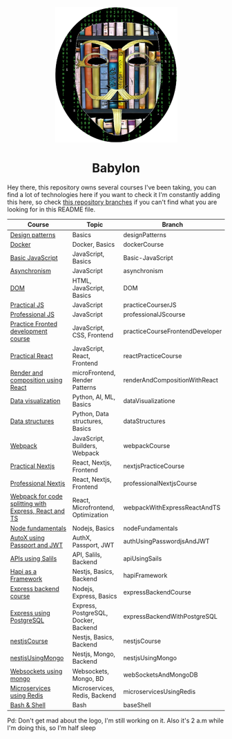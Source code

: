 <p align="center">
  <img
    src="./assets/logo_2.png"
    alt="AndresMpa"
  />
</p>
<h1 align="center">Babylon</h1>

Hey there, this repository owns several courses I've been taking, you can find a lot of technologies here if you want to check it
I'm constantly adding this here, so check [this repository branches](https://github.com/AndresMpa/courses/branches) if you can't
find what you are looking for in this README file.

<div align="center">

| Course                                                                                                                          | Topic                                | Branch                          |
| ------------------------------------------------------------------------------------------------------------------------------- | ------------------------------------ | ------------------------------- |
| [Design patterns](https://github.com/AndresMpa/courses/tree/designPatterns)                                                     | Basics                               | designPatterns                  |
| [Docker](https://github.com/AndresMpa/courses/tree/dockerCourse)                                                                | Docker, Basics                       | dockerCourse                    |
| [Basic JavaScript](https://github.com/AndresMpa/courses/tree/Basic-JavaScript)                                                  | JavaScript, Basics                   | Basic-JavaScript                |
| [Asynchronism](https://github.com/AndresMpa/courses/tree/asynchronism)                                                          | JavaScript                           | asynchronism                    |
| [DOM](https://github.com/AndresMpa/courses/tree/DOM)                                                                            | HTML, JavaScript, Basics             | DOM                             |
| [Practical JS](https://github.com/AndresMpa/courses/tree/practiceCourserJS)                                                     | JavaScript                           | practiceCourserJS               |
| [Professional JS](https://github.com/AndresMpa/courses/tree/professionalJScourse)                                               | JavaScript                           | professionalJScourse            |
| [Practice Fronted development course](https://github.com/AndresMpa/courses/tree/practiceCourseFrontendDeveloper)                | JavaScript, CSS, Frontend            | practiceCourseFrontendDeveloper |
| [Practical React](https://github.com/AndresMpa/courses/tree/reactPracticeCourse)                                                | JavaScript, React, Frontend          | reactPracticeCourse             |
| [Render and composition using React](https://github.com/AndresMpa/courses/tree/renderAndCompositionWithReact)                   | microFrontend, Render Patterns                       | renderAndCompositionWithReact   |
| [Data visualization](https://github.com/AndresMpa/courses/tree/dataVisualizatione)                                              | Python, AI, ML, Basics               | dataVisualizatione              |
| [Data structures](https://github.com/AndresMpa/courses/tree/dataStructures)                                                     | Python, Data structures, Basics      | dataStructures                  |
| [Webpack](https://github.com/AndresMpa/courses/tree/webpackCourse)                                                              | JavaScript, Builders, Webpack        | webpackCourse                   |
| [Practical Nextjs](https://github.com/AndresMpa/courses/tree/nextjsPracticeCourse)                                              | React, Nextjs, Frontend              | nextjsPracticeCourse            |
| [Professional Nextjs](https://github.com/AndresMpa/courses/tree/professionalNextjsCourse)                                       | React, Nextjs, Frontend              | professionalNextjsCourse        |
| [Webpack for code splitting with Express, React and TS](https://github.com/AndresMpa/courses/tree/webpackWithExpressReactAndTS) | React, Microfrontend, Optimization   | webpackWithExpressReactAndTS    |
| [Node fundamentals](https://github.com/AndresMpa/courses/tree/nodeFundamentals)                                                 | Nodejs, Basics                       | nodeFundamentals                |
| [AutoX using Passport and JWT](https://github.com/AndresMpa/courses/tree/authUsingPasswordjsAndJWT)                             | AuthX, Passport, JWT                 | authUsingPasswordjsAndJWT       |
| [APIs using Salils](https://github.com/AndresMpa/courses/tree/apiUsingSails)                                                    | API, Salils, Backend                 | apiUsingSails                   |
| [Hapi as a Framework](https://github.com/AndresMpa/courses/tree/hapiFramework)                                                  | Nestjs, Basics, Backend              | hapiFramework                   |
| [Express backend course](https://github.com/AndresMpa/courses/tree/expressBackendCourse)                                        | Nodejs, Express, Basics              | expressBackendCourse            |
| [Express using PostgreSQL](https://github.com/AndresMpa/courses/tree/expressBackendWithPostgreSQL)                              | Express, PostgreSQL, Docker, Backend | expressBackendWithPostgreSQL    |
| [nestjsCourse](https://github.com/AndresMpa/courses/tree/nestjsCourse)                                                          | Nestjs, Basics, Backend              | nestjsCourse                    |
| [nestjsUsingMongo](https://github.com/AndresMpa/courses/tree/nestjsUsingMongo)                                                  | Nestjs, Mongo, Backend               | nestjsUsingMongo                |
| [Websockets using mongo](https://github.com/AndresMpa/courses/tree/webSocketsAndMongoDB)                                        | Websockets, Mongo, BD                | webSocketsAndMongoDB            |
| [Microservices using Redis](https://github.com/AndresMpa/courses/tree/microservicesUsingRedis)                                  | Microservices, Redis, Backend        | microservicesUsingRedis         |
| [Bash & Shell](https://github.com/AndresMpa/courses/tree/baseShell)                                                             | Bash                                 | baseShell                       |

</div>

Pd: Don't get mad about the logo, I'm still working on it. Also it's 2 a.m while I'm doing this, so I'm half sleep

